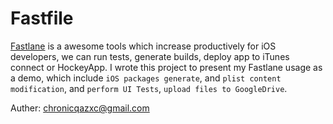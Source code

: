 # Fastfile
[Fastlane](https://fastlane.tools) is a awesome tools which increase productively for iOS developers, we can run tests, generate builds, deploy app to iTunes connect or HockeyApp.
I wrote this project to present my Fastlane usage as a demo, which include `iOS packages generate`, and `plist content modification`, and `perform UI Tests`, `upload files to GoogleDrive`.

Auther: chronicqazxc@gmail.com
